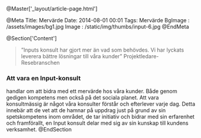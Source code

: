 @Master['_layout/article-page.html'] 

@Meta
Title: Mervärde
Date: 2014-08-01 00:01
Tags: Mervärde
BgImage : /assets/images/bg1.jpg
Image : /static/img/thumbs/input-6.jpg
@EndMeta

@Section['Content']
>”Inputs konsult har gjort mer än vad som behövdes. Vi har lyckats leverera bättre lösningar till våra kunder”
>Projektledare- Resebranschen

### Att vara en Input-konsult
handlar om att bidra med ett mervärde hos våra kunder. Både genom gedigen kompetens men också på det sociala planet. Att vara konsultmässig är något våra konsulter förstår och efterlever varje dag. Detta innebär att de vet att de hamnar på uppdrag just på grund av sin spetskompetens inom området, de tar initiativ och bidrar med sin erfarenhet och framförallt, en Input konsult delar med sig av sin kunskap till kundens verksamhet.
@EndSection 